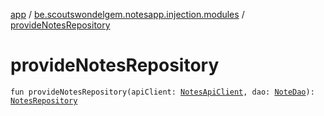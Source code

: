 [app](../index.md) / [be.scoutswondelgem.notesapp.injection.modules](index.md) / [provideNotesRepository](./provide-notes-repository.md)

# provideNotesRepository

`fun provideNotesRepository(apiClient: `[`NotesApiClient`](../be.scoutswondelgem.notesapp.api/-notes-api-client/index.md)`, dao: `[`NoteDao`](../be.scoutswondelgem.notesapp.database.daos/-note-dao/index.md)`): `[`NotesRepository`](../be.scoutswondelgem.notesapp.repository/-notes-repository/index.md)